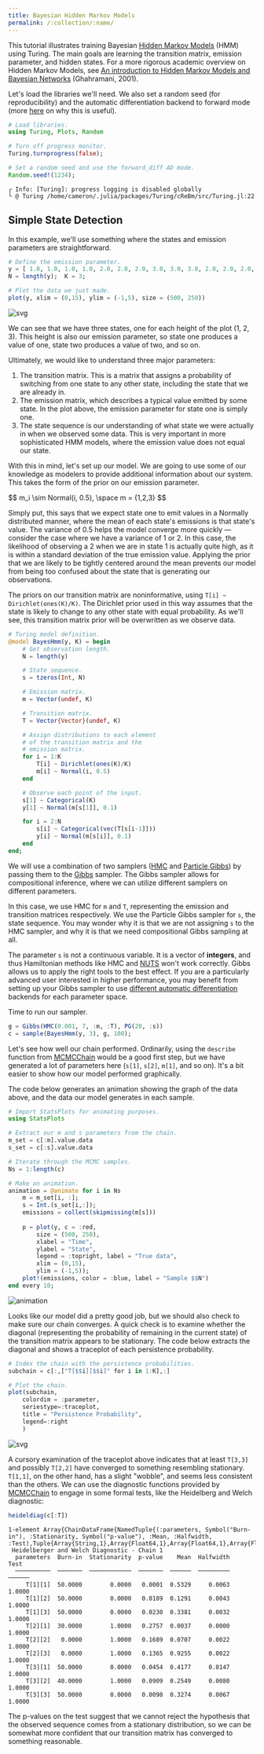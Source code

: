 ```yaml
---
title: Bayesian Hidden Markov Models
permalink: /:collection/:name/
---
```

This tutorial illustrates training Bayesian [Hidden Markov Models](https://en.wikipedia.org/wiki/Hidden_Markov_model) (HMM) using Turing. The main goals are learning the transition matrix, emission parameter, and hidden states. For a more rigorous academic overview on Hidden Markov Models, see [An introduction to Hidden Markov Models and Bayesian Networks](http://mlg.eng.cam.ac.uk/zoubin/papers/ijprai.pdf) (Ghahramani, 2001).

Let's load the libraries we'll need. We also set a random seed (for reproducibility) and the automatic differentiation backend to forward mode (more [here](http://turing.ml/docs/autodiff/) on why this is useful).


```julia
# Load libraries.
using Turing, Plots, Random

# Turn off progress monitor.
Turing.turnprogress(false);

# Set a random seed and use the forward_diff AD mode.
Random.seed!(1234);
```

    ┌ Info: [Turing]: progress logging is disabled globally
    └ @ Turing /home/cameron/.julia/packages/Turing/cReBm/src/Turing.jl:22


## Simple State Detection

In this example, we'll use something where the states and emission parameters are straightforward.


```julia
# Define the emission parameter.
y = [ 1.0, 1.0, 1.0, 1.0, 2.0, 2.0, 2.0, 3.0, 3.0, 3.0, 2.0, 2.0, 2.0, 1.0, 1.0 ];
N = length(y);  K = 3;

# Plot the data we just made.
plot(y, xlim = (0,15), ylim = (-1,5), size = (500, 250))
```




![svg](/tutorials/4_BayesHmm_files/4_BayesHmm_3_0.svg)



We can see that we have three states, one for each height of the plot (1, 2, 3). This height is also our emission parameter, so state one produces a value of one, state two produces a value of two, and so on.

Ultimately, we would like to understand three major parameters:

1. The transition matrix. This is a matrix that assigns a probability of switching from one state to any other state, including the state that we are already in.
2. The emission matrix, which describes a typical value emitted by some state. In the plot above, the emission parameter for state one is simply one.
3. The state sequence is our understanding of what state we were actually in when we observed some data. This is very important in more sophisticated HMM models, where the emission value does not equal our state.

With this in mind, let's set up our model. We are going to use some of our knowledge as modelers to provide additional information about our system. This takes the form of the prior on our emission parameter.

\$\$
m_i \sim Normal(i, 0.5), \space m = \{1,2,3\}
\$\$

Simply put, this says that we expect state one to emit values in a Normally distributed manner, where the mean of each state's emissions is that state's value. The variance of 0.5 helps the model converge more quickly — consider the case where we have a variance of 1 or 2. In this case, the likelihood of observing a 2 when we are in state 1 is actually quite high, as it is within a standard deviation of the true emission value. Applying the prior that we are likely to be tightly centered around the mean prevents our model from being too confused about the state that is generating our observations.

The priors on our transition matrix are noninformative, using `T[i] ~ Dirichlet(ones(K)/K)`. The Dirichlet prior used in this way assumes that the state is likely to change to any other state with equal probability. As we'll see, this transition matrix prior will be overwritten as we observe data.


```julia
# Turing model definition.
@model BayesHmm(y, K) = begin
    # Get observation length.
    N = length(y)

    # State sequence.
    s = tzeros(Int, N)

    # Emission matrix.
    m = Vector(undef, K)

    # Transition matrix.
    T = Vector{Vector}(undef, K)

    # Assign distributions to each element
    # of the transition matrix and the
    # emission matrix.
    for i = 1:K
        T[i] ~ Dirichlet(ones(K)/K)
        m[i] ~ Normal(i, 0.5)
    end

    # Observe each point of the input.
    s[1] ~ Categorical(K)
    y[1] ~ Normal(m[s[1]], 0.1)

    for i = 2:N
        s[i] ~ Categorical(vec(T[s[i-1]]))
        y[i] ~ Normal(m[s[i]], 0.1)
    end
end;
```

We will use a combination of two samplers ([HMC](http://turing.ml/docs/library/#Turing.HMC) and [Particle Gibbs](http://turing.ml/docs/library/#Turing.PG)) by passing them to the [Gibbs](http://turing.ml/docs/library/#Turing.Gibbs) sampler. The Gibbs sampler allows for compositional inference, where we can utilize different samplers on different parameters.

In this case, we use HMC for `m` and `T`, representing the emission and transition matrices respectively. We use the Particle Gibbs sampler for `s`, the state sequence. You may wonder why it is that we are not assigning `s` to the HMC sampler, and why it is that we need compositional Gibbs sampling at all.

The parameter `s` is not a continuous variable. It is a vector of **integers**, and thus Hamiltonian methods like HMC and [NUTS](http://turing.ml/docs/library/#-turingnuts--type) won't work correctly. Gibbs allows us to apply the right tools to the best effect. If you are a particularly advanced user interested in higher performance, you may benefit from setting up your Gibbs sampler to use [different automatic differentiation](http://turing.ml/docs/autodiff/#compositional-sampling-with-differing-ad-modes) backends for each parameter space.

Time to run our sampler.


```julia
g = Gibbs(HMC(0.001, 7, :m, :T), PG(20, :s))
c = sample(BayesHmm(y, 3), g, 100);
```

Let's see how well our chain performed. Ordinarily, using the `describe` function from [MCMCChain](https://github.com/TuringLang/MCMCChain.jl) would be a good first step, but we have generated a lot of parameters here (`s[1]`, `s[2]`, `m[1]`, and so on). It's a bit easier to show how our model performed graphically.

The code below generates an animation showing the graph of the data above, and the data our model generates in each sample.


```julia
# Import StatsPlots for animating purposes.
using StatsPlots

# Extract our m and s parameters from the chain.
m_set = c[:m].value.data
s_set = c[:s].value.data

# Iterate through the MCMC samples.
Ns = 1:length(c)

# Make an animation.
animation = @animate for i in Ns
    m = m_set[i, :]; 
    s = Int.(s_set[i,:]);
    emissions = collect(skipmissing(m[s]))
    
    p = plot(y, c = :red,
        size = (500, 250),
        xlabel = "Time",
        ylabel = "State",
        legend = :topright, label = "True data",
        xlim = (0,15),
        ylim = (-1,5));
    plot!(emissions, color = :blue, label = "Sample $$N")
end every 10;
```

![animation](https://user-images.githubusercontent.com/422990/50612436-de588980-0e8e-11e9-8635-4e3e97c0d7f9.gif)

Looks like our model did a pretty good job, but we should also check to make sure our chain converges. A quick check is to examine whether the diagonal (representing the probability of remaining in the current state) of the transition matrix appears to be stationary. The code below extracts the diagonal and shows a traceplot of each persistence probability.


```julia
# Index the chain with the persistence probabilities.
subchain = c[:,["T[$$i][$$i]" for i in 1:K],:]

# Plot the chain.
plot(subchain, 
    colordim = :parameter, 
    seriestype=:traceplot,
    title = "Persistence Probability",
    legend=:right
    )
```




![svg](/tutorials/4_BayesHmm_files/4_BayesHmm_11_0.svg)



A cursory examination of the traceplot above indicates that at least `T[3,3]` and possibly `T[2,2]` have converged to something resembling stationary. `T[1,1]`, on the other hand, has a slight "wobble", and seems less consistent than the others. We can use the diagnostic functions provided by [MCMCChain](https://github.com/TuringLang/MCMCChain.jl) to engage in some formal tests, like the Heidelberg and Welch diagnostic:


```julia
heideldiag(c[:T])
```




    1-element Array{ChainDataFrame{NamedTuple{(:parameters, Symbol("Burn-in"), :Stationarity, Symbol("p-value"), :Mean, :Halfwidth, :Test),Tuple{Array{String,1},Array{Float64,1},Array{Float64,1},Array{Float64,1},Array{Float64,1},Array{Float64,1},Array{Float64,1}}}},1}:
     Heidelberger and Welch Diagnostic - Chain 1
      parameters  Burn-in  Stationarity  p-value    Mean  Halfwidth    Test
      ──────────  ───────  ────────────  ───────  ──────  ─────────  ──────
         T[1][1]  50.0000        0.0000   0.0001  0.5329     0.0063  1.0000
         T[1][2]  50.0000        0.0000   0.0189  0.1291     0.0043  1.0000
         T[1][3]  50.0000        0.0000   0.0230  0.3381     0.0032  1.0000
         T[2][1]  30.0000        1.0000   0.2757  0.0037     0.0000  1.0000
         T[2][2]   0.0000        1.0000   0.1689  0.0707     0.0022  1.0000
         T[2][3]   0.0000        1.0000   0.1365  0.9255     0.0022  1.0000
         T[3][1]  50.0000        0.0000   0.0454  0.4177     0.0147  1.0000
         T[3][2]  40.0000        1.0000   0.0909  0.2549     0.0080  1.0000
         T[3][3]  50.0000        0.0000   0.0098  0.3274     0.0067  1.0000




The p-values on the test suggest that we cannot reject the hypothesis that the observed sequence comes from a stationary distribution, so we can be somewhat more confident that our transition matrix has converged to something reasonable.
